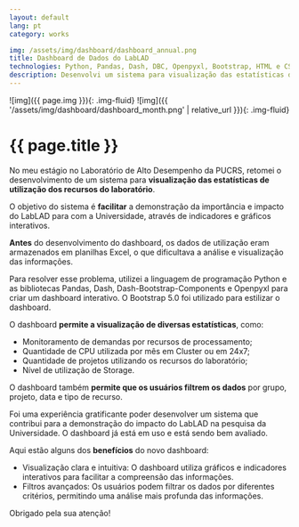 ```yaml
---
layout: default
lang: pt
category: works

img: /assets/img/dashboard/dashboard_annual.png
title: Dashboard de Dados do LabLAD
technologies: Python, Pandas, Dash, DBC, Openpyxl, Bootstrap, HTML e CSS
description: Desenvolvi um sistema para visualização das estatísticas de utilização dos recursos do laboratório. O sistema tem como objetivo facilitar a demonstração da importância e impacto do LabLAD para com a Universidade.
---
```


![img]({{ page.img }}){: .img-fluid}
![img]({{ '/assets/img/dashboard/dashboard_month.png' | relative_url }}){: .img-fluid}

# **{{ page.title }}**

No meu estágio no Laboratório de Alto Desempenho da PUCRS, retomei o desenvolvimento de um sistema para **visualização das estatísticas de utilização dos recursos do laboratório**.

O objetivo do sistema é **facilitar** a demonstração da importância e impacto do LabLAD para com a Universidade, através de indicadores e gráficos interativos.

**Antes** do desenvolvimento do dashboard, os dados de utilização eram armazenados em planilhas Excel, o que dificultava a análise e visualização das informações.

Para resolver esse problema, utilizei a linguagem de programação Python e as bibliotecas Pandas, Dash, Dash-Bootstrap-Components e Openpyxl para criar um dashboard interativo. O Bootstrap 5.0 foi utilizado para estilizar o dashboard.

O dashboard **permite a visualização de diversas estatísticas**, como:

- Monitoramento de demandas por recursos de processamento;
- Quantidade de CPU utilizada por mês em Cluster ou em 24x7;
- Quantidade de projetos utilizando os recursos do laboratório;
- Nível de utilização de Storage.

O dashboard também **permite que os usuários filtrem os dados** por grupo, projeto, data e tipo de recurso.

Foi uma experiência gratificante poder desenvolver um sistema que contribui para a demonstração do impacto do LabLAD na pesquisa da Universidade. O dashboard já está em uso e está sendo bem avaliado.

Aqui estão alguns dos **benefícios** do novo dashboard:

- Visualização clara e intuitiva: O dashboard utiliza gráficos e indicadores interativos para facilitar a compreensão das informações.
- Filtros avançados: Os usuários podem filtrar os dados por diferentes critérios, permitindo uma análise mais profunda das informações.

Obrigado pela sua atenção!